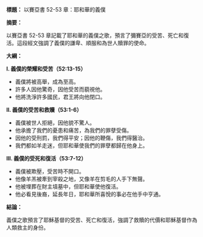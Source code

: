 **標題：** 以賽亞書 52-53 章：耶和華的義僕

**摘要：**

以賽亞書 52-53 章記載了耶和華的義僕之歌，預言了彌賽亞的受苦、死亡和復活。這段經文強調了義僕的謙卑、順服和為世人贖罪的使命。

**大綱：**

**I. 義僕的榮耀和受苦（52:13-15）**
* 義僕將被高舉，成為至高。
* 許多人因他驚奇，因他受苦而藐視他。
* 他將洗淨許多國民，君王將向他閉口。

**II. 義僕的受苦和救贖（53:1-6）**
* 義僕被世人拒絕，因他貌不驚人。
* 他承擔了我們的憂患和痛苦，為我們的罪孽受傷。
* 因他的受刑罰，我們得平安；因他的鞭傷，我們得醫治。
* 我們都如羊走迷，但耶和華使我們的罪孽都歸在他身上。

**III. 義僕的受死和復活（53:7-12）**
* 義僕被欺壓，受苦時不開口。
* 他像羊羔被牽到宰殺之地，又像羊在剪毛的人手下無聲。
* 他被埋葬在財主墳墓中，但耶和華使他復活。
* 他必看見後裔，延長年日，耶和華所喜悅的事必在他手中亨通。

**結論：**

義僕之歌預言了耶穌基督的受苦、死亡和復活，強調了救贖的代價和耶穌基督作為人類救主的身份。